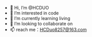 - 👋 Hi, I’m @HCDUO
- 👀 I’m interested in code
- 🌱 I’m currently learning living
- 💞️ I’m looking to collaborate on 
- 📫 reach me：HCDuo8257@163.com

<!---
HCDUO/HCDUO is a ✨ special ✨ repository because its `README.md` (this file) appears on your GitHub profile.
You can click the Preview link to take a look at your changes.
--->
